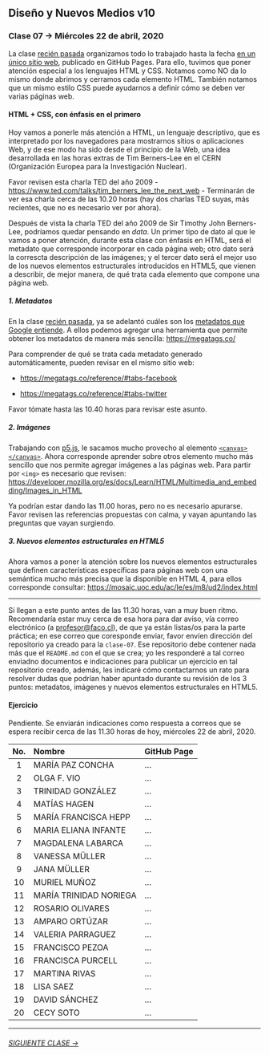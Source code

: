 ## Diseño y Nuevos Medios v10 

### Clase 07 → Miércoles 22 de abril, 2020

La clase [recién pasada](https://github.com/profesorfaco/dno037-2020/tree/gh-pages/clase-06) organizamos todo lo trabajado hasta la fecha [en un único sitio web](https://github.com/profesorfaco/dno037-2020/tree/gh-pages/clase-06#resultados), publicado en GitHub Pages. Para ello, tuvimos que poner atención especial a los lenguajes HTML y CSS. Notamos como NO da lo mismo donde abrimos y cerramos cada elemento HTML. También notamos que un mismo estilo CSS puede ayudarnos a definir cómo se deben ver varias páginas web. 

#### HTML + CSS, con énfasis en el primero

Hoy vamos a ponerle más atención a HTML, un lenguaje descriptivo, que es interpretado por los navegadores para mostrarnos sitios o aplicaciones Web, y de ese modo ha sido desde el principio de la Web, una idea desarrollada en las horas extras de Tim Berners-Lee en el CERN (Organización Europea para la Investigación Nuclear). 

Favor revisen esta charla TED del año 2009 - https://www.ted.com/talks/tim_berners_lee_the_next_web - Terminarán de ver esa charla cerca de las 10.20 horas (hay dos charlas TED suyas, más recientes, que no es necesario ver por ahora).

Después de vista la charla TED del año 2009 de Sir Timothy John Berners-Lee, podríamos quedar pensando en *data*. Un primer tipo de dato al que le vamos a poner atención, durante esta clase con énfasis en HTML, será el metadato que corresponde incorporar en cada página web; otro dato será la correscta descripción de las imágenes; y el tercer dato será el mejor uso de los nuevos elementos estructurales introducidos en HTML5, que vienen a describir, de mejor manera, de qué trata cada elemento que compone una página web. 

##### 1. Metadatos

En la clase [recién pasada](https://github.com/profesorfaco/dno037-2020/tree/gh-pages/clase-06), ya se adelantó cuáles son los [metadatos que Google entiende](https://support.google.com/webmasters/answer/79812?hl=es). A ellos podemos agregar una herramienta que permite obtener los metadatos de manera más sencilla: https://megatags.co/ 

Para comprender de qué se trata cada metadato generado automáticamente, pueden revisar en el mismo sitio web: 

- https://megatags.co/reference/#tabs-facebook

- https://megatags.co/reference/#tabs-twitter

Favor tómate hasta las 10.40 horas para revisar este asunto.

##### 2. Imágenes

Trabajando con [p5.js](https://p5js.org/es/), le sacamos mucho provecho al elemento [`<canvas></canvas>`](https://developer.mozilla.org/es/docs/Web/Guide/HTML/Canvas_tutorial). Ahora corresponde aprender sobre otros elemento mucho más sencillo que nos permite agregar imágenes a las páginas web. Para partir por `<img>` es necesario que revisen: https://developer.mozilla.org/es/docs/Learn/HTML/Multimedia_and_embedding/Images_in_HTML

Ya podrían estar dando las 11.00 horas, pero no es necesario apurarse. Favor revisen las referencias propuestas con calma, y vayan apuntando las preguntas que vayan surgiendo.

##### 3. Nuevos elementos estructurales en HTML5

Ahora vamos a poner la atención sobre los nuevos elementos estructurales que definen características específicas para páginas web con una semántica mucho más precisa que la disponible en HTML 4, para ellos corresponde consultar: 
https://mosaic.uoc.edu/ac/le/es/m8/ud2/index.html

- - - - - - - - - -

Si llegan a este punto antes de las 11.30 horas, van a muy buen ritmo. Recomendaría estar muy cerca de esa hora para dar aviso, vía correo electrónico (a profesor@faco.cl), de que ya están listas/os para la parte práctica; en ese correo que coresponde enviar, favor envíen dirección del repositorio ya creado para la `clase-07`. Ese repositorio debe contener nada más que el `README.md` con el que se crea; yo les responderé a tal correo enviadno documentos e indicaciones para publicar un ejercicio en tal repositorio creado, además, les indicaré cómo contactarnos un rato para resolver dudas que podrían haber apuntado durante su revisión de los 3 puntos: metadatos, imágenes y nuevos elementos estructurales en HTML5.

#### Ejercicio

Pendiente. Se enviarán indicaciones como respuesta a correos que se espera recibir cerca de las 11.30 horas de hoy, miércoles 22 de abril, 2020.

| No.   | Nombre               | GitHub Page        |
|:-----:|:---------------------|:-------------------|
| 1	    | MARÍA PAZ CONCHA       | … |
| 2    	| OLGA F. VIO            | … |
| 3	    | TRINIDAD GONZÁLEZ      | … |
| 4	    | MATÍAS HAGEN           | … |
| 5	    | MARÍA FRANCISCA HEPP   | … |
| 6	    | MARIA ELIANA INFANTE   | … |
| 7	    | MAGDALENA LABARCA      | … |
| 8	    | VANESSA MÜLLER         | …|
| 9	    | JANA MÜLLER            | … |
| 10	  | MURIEL MUÑOZ           | … |
| 11	  | MARÍA TRINIDAD NORIEGA | … |
| 12	  | ROSARIO OLIVARES       | … |
| 13	  | AMPARO ORTÚZAR         | … |
| 14	  | VALERIA PARRAGUEZ      | … |
| 15	  | FRANCISCO PEZOA        | … |
| 16	  | FRANCISCA PURCELL      | … |
| 17	  | MARTINA RIVAS          | … |
| 18	  | LISA SAEZ              | … |
| 19	  | DAVID SÁNCHEZ          | … |
| 20	  | CECY SOTO              | … |

- - - - - - - 

###### [SIGUIENTE CLASE →](https://github.com/profesorfaco/dno037-2020/tree/gh-pages/clase-08)
